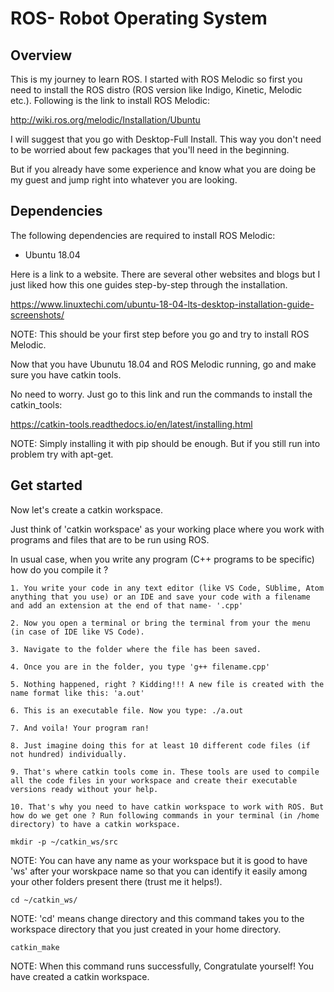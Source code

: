 # ROS- Robot Operating System

## Overview

This is my journey to learn ROS. I started with ROS Melodic so first you need to install the ROS distro (ROS version like Indigo, Kinetic, Melodic etc.). Following is the link to install ROS Melodic:

http://wiki.ros.org/melodic/Installation/Ubuntu

I will suggest that you go with Desktop-Full Install. This way you don't need to be worried about few packages that you'll need in the beginning.

But if you already have some experience and know what you are doing be my guest and jump right into whatever you are looking.


## Dependencies

The following dependencies are required to install ROS Melodic:

- Ubuntu 18.04

Here is a link to a website. There are several other websites and blogs but I just liked how this one guides step-by-step through the installation. 
 
https://www.linuxtechi.com/ubuntu-18-04-lts-desktop-installation-guide-screenshots/ 

NOTE: This should be your first step before you go and try to install ROS Melodic.

Now that you have Ubunutu 18.04 and ROS Melodic running, go and make sure you have catkin tools.

No need to worry. Just go to this link and run the commands to install the catkin_tools:

https://catkin-tools.readthedocs.io/en/latest/installing.html

NOTE: Simply installing it with pip should be enough. But if you still run into problem try with apt-get.

## Get started

Now let's create a catkin workspace.

Just think of 'catkin workspace' as your working place where you work with programs and files that are to be run using ROS. 

In usual case, when you write any program (C++ programs to be specific) how do you compile it ?
```
1. You write your code in any text editor (like VS Code, SUblime, Atom anything that you use) or an IDE and save your code with a filename and add an extension at the end of that name- '.cpp'
```
```
2. Now you open a terminal or bring the terminal from your the menu (in case of IDE like VS Code). 
```
```
3. Navigate to the folder where the file has been saved.
```
```
4. Once you are in the folder, you type 'g++ filename.cpp'
```
```
5. Nothing happened, right ? Kidding!!! A new file is created with the name format like this: 'a.out'
```
```
6. This is an executable file. Now you type: ./a.out 
```
```
7. And voila! Your program ran!
```
```
8. Just imagine doing this for at least 10 different code files (if not hundred) individually.
```
```
9. That's where catkin tools come in. These tools are used to compile all the code files in your workspace and create their executable versions ready without your help.
```
```
10. That's why you need to have catkin workspace to work with ROS. But how do we get one ? Run following commands in your terminal (in /home directory) to have a catkin workspace.
```
```
mkdir -p ~/catkin_ws/src
```
NOTE: You can have any name as your workspace but it is good to have 'ws' after your worskpace name so that you can identify it easily among your other folders present there (trust me it helps!).
```
cd ~/catkin_ws/
```
NOTE: 'cd' means change directory and this command takes you to the workspace directory that you just created in your home directory.
```
catkin_make
```
NOTE: When this command runs successfully, Congratulate yourself! You have created a catkin workspace.
